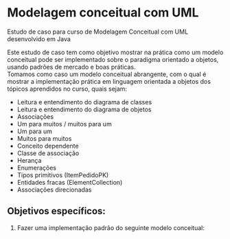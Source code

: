 # Modelagem conceitual com UML
Estudo de caso para curso de Modelagem Conceitual com UML desenvolvido em Java

Este estudo de caso tem como objetivo mostrar na prática como um modelo conceitual pode ser implementado
sobre o paradigma orientado a objetos, usando padrões de mercado e boas práticas. \
Tomamos como caso um modelo conceitual abrangente, com o qual é mostrar a implementação prática
em linguagem orientada a objetos dos tópicos aprendidos no curso, quais sejam:

* Leitura e entendimento do diagrama de classes 
* Leitura e entendimento do diagrama de objetos 
* Associações 
* Um para muitos / muitos para um 
* Um para um 
* Muitos para muitos 
* Conceito dependente 
* Classe de associação 
* Herança 
* Enumerações 
* Tipos primitivos (ItemPedidoPK) 
* Entidades fracas (ElementCollection) 
* Associações direcionadas 

## Objetivos específicos: 
1) Fazer uma implementação padrão do seguinte modelo conceitual: 

<!-- ![alt text](https://interactive-examples.mdn.mozilla.net/media/cc0-images/grapefruit-slice-332-332.jpg) -->

